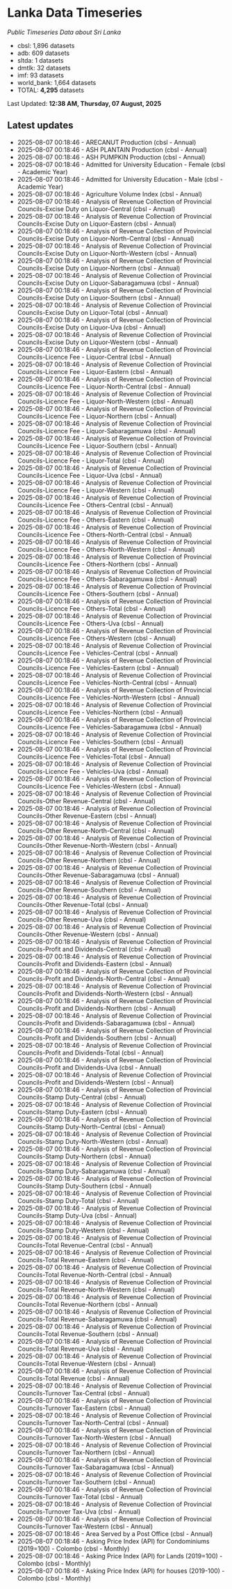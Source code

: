 # Lanka Data Timeseries
*Public Timeseries Data about Sri Lanka*

* cbsl: 1,896 datasets
* adb: 609 datasets
* sltda: 1 datasets
* dmtlk: 32 datasets
* imf: 93 datasets
* world_bank: 1,664 datasets
* TOTAL: **4,295** datasets

Last Updated: **12:38 AM, Thursday, 07 August, 2025**

## Latest updates

* 2025-08-07 00:18:46 - ARECANUT Production (cbsl - Annual)
* 2025-08-07 00:18:46 - ASH PLANTAIN Production (cbsl - Annual)
* 2025-08-07 00:18:46 - ASH PUMPKIN Production (cbsl - Annual)
* 2025-08-07 00:18:46 - Admitted for University Education - Female (cbsl - Academic Year)
* 2025-08-07 00:18:46 - Admitted for University Education - Male (cbsl - Academic Year)
* 2025-08-07 00:18:46 - Agriculture Volume Index (cbsl - Annual)
* 2025-08-07 00:18:46 - Analysis of Revenue Collection of Provincial Councils-Excise Duty on Liquor-Central (cbsl - Annual)
* 2025-08-07 00:18:46 - Analysis of Revenue Collection of Provincial Councils-Excise Duty on Liquor-Eastern (cbsl - Annual)
* 2025-08-07 00:18:46 - Analysis of Revenue Collection of Provincial Councils-Excise Duty on Liquor-North-Central (cbsl - Annual)
* 2025-08-07 00:18:46 - Analysis of Revenue Collection of Provincial Councils-Excise Duty on Liquor-North-Western (cbsl - Annual)
* 2025-08-07 00:18:46 - Analysis of Revenue Collection of Provincial Councils-Excise Duty on Liquor-Northern (cbsl - Annual)
* 2025-08-07 00:18:46 - Analysis of Revenue Collection of Provincial Councils-Excise Duty on Liquor-Sabaragamuwa (cbsl - Annual)
* 2025-08-07 00:18:46 - Analysis of Revenue Collection of Provincial Councils-Excise Duty on Liquor-Southern (cbsl - Annual)
* 2025-08-07 00:18:46 - Analysis of Revenue Collection of Provincial Councils-Excise Duty on Liquor-Total (cbsl - Annual)
* 2025-08-07 00:18:46 - Analysis of Revenue Collection of Provincial Councils-Excise Duty on Liquor-Uva (cbsl - Annual)
* 2025-08-07 00:18:46 - Analysis of Revenue Collection of Provincial Councils-Excise Duty on Liquor-Western (cbsl - Annual)
* 2025-08-07 00:18:46 - Analysis of Revenue Collection of Provincial Councils-Licence Fee - Liquor-Central (cbsl - Annual)
* 2025-08-07 00:18:46 - Analysis of Revenue Collection of Provincial Councils-Licence Fee - Liquor-Eastern (cbsl - Annual)
* 2025-08-07 00:18:46 - Analysis of Revenue Collection of Provincial Councils-Licence Fee - Liquor-North-Central (cbsl - Annual)
* 2025-08-07 00:18:46 - Analysis of Revenue Collection of Provincial Councils-Licence Fee - Liquor-North-Western (cbsl - Annual)
* 2025-08-07 00:18:46 - Analysis of Revenue Collection of Provincial Councils-Licence Fee - Liquor-Northern (cbsl - Annual)
* 2025-08-07 00:18:46 - Analysis of Revenue Collection of Provincial Councils-Licence Fee - Liquor-Sabaragamuwa (cbsl - Annual)
* 2025-08-07 00:18:46 - Analysis of Revenue Collection of Provincial Councils-Licence Fee - Liquor-Southern (cbsl - Annual)
* 2025-08-07 00:18:46 - Analysis of Revenue Collection of Provincial Councils-Licence Fee - Liquor-Total (cbsl - Annual)
* 2025-08-07 00:18:46 - Analysis of Revenue Collection of Provincial Councils-Licence Fee - Liquor-Uva (cbsl - Annual)
* 2025-08-07 00:18:46 - Analysis of Revenue Collection of Provincial Councils-Licence Fee - Liquor-Western (cbsl - Annual)
* 2025-08-07 00:18:46 - Analysis of Revenue Collection of Provincial Councils-Licence Fee - Others-Central (cbsl - Annual)
* 2025-08-07 00:18:46 - Analysis of Revenue Collection of Provincial Councils-Licence Fee - Others-Eastern (cbsl - Annual)
* 2025-08-07 00:18:46 - Analysis of Revenue Collection of Provincial Councils-Licence Fee - Others-North-Central (cbsl - Annual)
* 2025-08-07 00:18:46 - Analysis of Revenue Collection of Provincial Councils-Licence Fee - Others-North-Western (cbsl - Annual)
* 2025-08-07 00:18:46 - Analysis of Revenue Collection of Provincial Councils-Licence Fee - Others-Northern (cbsl - Annual)
* 2025-08-07 00:18:46 - Analysis of Revenue Collection of Provincial Councils-Licence Fee - Others-Sabaragamuwa (cbsl - Annual)
* 2025-08-07 00:18:46 - Analysis of Revenue Collection of Provincial Councils-Licence Fee - Others-Southern (cbsl - Annual)
* 2025-08-07 00:18:46 - Analysis of Revenue Collection of Provincial Councils-Licence Fee - Others-Total (cbsl - Annual)
* 2025-08-07 00:18:46 - Analysis of Revenue Collection of Provincial Councils-Licence Fee - Others-Uva (cbsl - Annual)
* 2025-08-07 00:18:46 - Analysis of Revenue Collection of Provincial Councils-Licence Fee - Others-Western (cbsl - Annual)
* 2025-08-07 00:18:46 - Analysis of Revenue Collection of Provincial Councils-Licence Fee - Vehicles-Central (cbsl - Annual)
* 2025-08-07 00:18:46 - Analysis of Revenue Collection of Provincial Councils-Licence Fee - Vehicles-Eastern (cbsl - Annual)
* 2025-08-07 00:18:46 - Analysis of Revenue Collection of Provincial Councils-Licence Fee - Vehicles-North-Central (cbsl - Annual)
* 2025-08-07 00:18:46 - Analysis of Revenue Collection of Provincial Councils-Licence Fee - Vehicles-North-Western (cbsl - Annual)
* 2025-08-07 00:18:46 - Analysis of Revenue Collection of Provincial Councils-Licence Fee - Vehicles-Northern (cbsl - Annual)
* 2025-08-07 00:18:46 - Analysis of Revenue Collection of Provincial Councils-Licence Fee - Vehicles-Sabaragamuwa (cbsl - Annual)
* 2025-08-07 00:18:46 - Analysis of Revenue Collection of Provincial Councils-Licence Fee - Vehicles-Southern (cbsl - Annual)
* 2025-08-07 00:18:46 - Analysis of Revenue Collection of Provincial Councils-Licence Fee - Vehicles-Total (cbsl - Annual)
* 2025-08-07 00:18:46 - Analysis of Revenue Collection of Provincial Councils-Licence Fee - Vehicles-Uva (cbsl - Annual)
* 2025-08-07 00:18:46 - Analysis of Revenue Collection of Provincial Councils-Licence Fee - Vehicles-Western (cbsl - Annual)
* 2025-08-07 00:18:46 - Analysis of Revenue Collection of Provincial Councils-Other Revenue-Central (cbsl - Annual)
* 2025-08-07 00:18:46 - Analysis of Revenue Collection of Provincial Councils-Other Revenue-Eastern (cbsl - Annual)
* 2025-08-07 00:18:46 - Analysis of Revenue Collection of Provincial Councils-Other Revenue-North-Central (cbsl - Annual)
* 2025-08-07 00:18:46 - Analysis of Revenue Collection of Provincial Councils-Other Revenue-North-Western (cbsl - Annual)
* 2025-08-07 00:18:46 - Analysis of Revenue Collection of Provincial Councils-Other Revenue-Northern (cbsl - Annual)
* 2025-08-07 00:18:46 - Analysis of Revenue Collection of Provincial Councils-Other Revenue-Sabaragamuwa (cbsl - Annual)
* 2025-08-07 00:18:46 - Analysis of Revenue Collection of Provincial Councils-Other Revenue-Southern (cbsl - Annual)
* 2025-08-07 00:18:46 - Analysis of Revenue Collection of Provincial Councils-Other Revenue-Total (cbsl - Annual)
* 2025-08-07 00:18:46 - Analysis of Revenue Collection of Provincial Councils-Other Revenue-Uva (cbsl - Annual)
* 2025-08-07 00:18:46 - Analysis of Revenue Collection of Provincial Councils-Other Revenue-Western (cbsl - Annual)
* 2025-08-07 00:18:46 - Analysis of Revenue Collection of Provincial Councils-Profit and Dividends-Central (cbsl - Annual)
* 2025-08-07 00:18:46 - Analysis of Revenue Collection of Provincial Councils-Profit and Dividends-Eastern (cbsl - Annual)
* 2025-08-07 00:18:46 - Analysis of Revenue Collection of Provincial Councils-Profit and Dividends-North-Central (cbsl - Annual)
* 2025-08-07 00:18:46 - Analysis of Revenue Collection of Provincial Councils-Profit and Dividends-North-Western (cbsl - Annual)
* 2025-08-07 00:18:46 - Analysis of Revenue Collection of Provincial Councils-Profit and Dividends-Northern (cbsl - Annual)
* 2025-08-07 00:18:46 - Analysis of Revenue Collection of Provincial Councils-Profit and Dividends-Sabaragamuwa (cbsl - Annual)
* 2025-08-07 00:18:46 - Analysis of Revenue Collection of Provincial Councils-Profit and Dividends-Southern (cbsl - Annual)
* 2025-08-07 00:18:46 - Analysis of Revenue Collection of Provincial Councils-Profit and Dividends-Total (cbsl - Annual)
* 2025-08-07 00:18:46 - Analysis of Revenue Collection of Provincial Councils-Profit and Dividends-Uva (cbsl - Annual)
* 2025-08-07 00:18:46 - Analysis of Revenue Collection of Provincial Councils-Profit and Dividends-Western (cbsl - Annual)
* 2025-08-07 00:18:46 - Analysis of Revenue Collection of Provincial Councils-Stamp Duty-Central (cbsl - Annual)
* 2025-08-07 00:18:46 - Analysis of Revenue Collection of Provincial Councils-Stamp Duty-Eastern (cbsl - Annual)
* 2025-08-07 00:18:46 - Analysis of Revenue Collection of Provincial Councils-Stamp Duty-North-Central (cbsl - Annual)
* 2025-08-07 00:18:46 - Analysis of Revenue Collection of Provincial Councils-Stamp Duty-North-Western (cbsl - Annual)
* 2025-08-07 00:18:46 - Analysis of Revenue Collection of Provincial Councils-Stamp Duty-Northern (cbsl - Annual)
* 2025-08-07 00:18:46 - Analysis of Revenue Collection of Provincial Councils-Stamp Duty-Sabaragamuwa (cbsl - Annual)
* 2025-08-07 00:18:46 - Analysis of Revenue Collection of Provincial Councils-Stamp Duty-Southern (cbsl - Annual)
* 2025-08-07 00:18:46 - Analysis of Revenue Collection of Provincial Councils-Stamp Duty-Total (cbsl - Annual)
* 2025-08-07 00:18:46 - Analysis of Revenue Collection of Provincial Councils-Stamp Duty-Uva (cbsl - Annual)
* 2025-08-07 00:18:46 - Analysis of Revenue Collection of Provincial Councils-Stamp Duty-Western (cbsl - Annual)
* 2025-08-07 00:18:46 - Analysis of Revenue Collection of Provincial Councils-Total Revenue-Central (cbsl - Annual)
* 2025-08-07 00:18:46 - Analysis of Revenue Collection of Provincial Councils-Total Revenue-Eastern (cbsl - Annual)
* 2025-08-07 00:18:46 - Analysis of Revenue Collection of Provincial Councils-Total Revenue-North-Central (cbsl - Annual)
* 2025-08-07 00:18:46 - Analysis of Revenue Collection of Provincial Councils-Total Revenue-North-Western (cbsl - Annual)
* 2025-08-07 00:18:46 - Analysis of Revenue Collection of Provincial Councils-Total Revenue-Northern (cbsl - Annual)
* 2025-08-07 00:18:46 - Analysis of Revenue Collection of Provincial Councils-Total Revenue-Sabaragamuwa (cbsl - Annual)
* 2025-08-07 00:18:46 - Analysis of Revenue Collection of Provincial Councils-Total Revenue-Southern (cbsl - Annual)
* 2025-08-07 00:18:46 - Analysis of Revenue Collection of Provincial Councils-Total Revenue-Uva (cbsl - Annual)
* 2025-08-07 00:18:46 - Analysis of Revenue Collection of Provincial Councils-Total Revenue-Western (cbsl - Annual)
* 2025-08-07 00:18:46 - Analysis of Revenue Collection of Provincial Councils-Total Revenue (cbsl - Annual)
* 2025-08-07 00:18:46 - Analysis of Revenue Collection of Provincial Councils-Turnover Tax-Central (cbsl - Annual)
* 2025-08-07 00:18:46 - Analysis of Revenue Collection of Provincial Councils-Turnover Tax-Eastern (cbsl - Annual)
* 2025-08-07 00:18:46 - Analysis of Revenue Collection of Provincial Councils-Turnover Tax-North-Central (cbsl - Annual)
* 2025-08-07 00:18:46 - Analysis of Revenue Collection of Provincial Councils-Turnover Tax-North-Western (cbsl - Annual)
* 2025-08-07 00:18:46 - Analysis of Revenue Collection of Provincial Councils-Turnover Tax-Northern (cbsl - Annual)
* 2025-08-07 00:18:46 - Analysis of Revenue Collection of Provincial Councils-Turnover Tax-Sabaragamuwa (cbsl - Annual)
* 2025-08-07 00:18:46 - Analysis of Revenue Collection of Provincial Councils-Turnover Tax-Southern (cbsl - Annual)
* 2025-08-07 00:18:46 - Analysis of Revenue Collection of Provincial Councils-Turnover Tax-Total (cbsl - Annual)
* 2025-08-07 00:18:46 - Analysis of Revenue Collection of Provincial Councils-Turnover Tax-Uva (cbsl - Annual)
* 2025-08-07 00:18:46 - Analysis of Revenue Collection of Provincial Councils-Turnover Tax-Western (cbsl - Annual)
* 2025-08-07 00:18:46 - Area Served by a Post Office (cbsl - Annual)
* 2025-08-07 00:18:46 - Asking Price Index (API) for Condominiums (2019=100) - Colombo (cbsl - Monthly)
* 2025-08-07 00:18:46 - Asking Price Index (API) for Lands (2019=100) - Colombo (cbsl - Monthly)
* 2025-08-07 00:18:46 - Asking Price Index (API) for houses (2019-100) - Colombo (cbsl - Monthly)